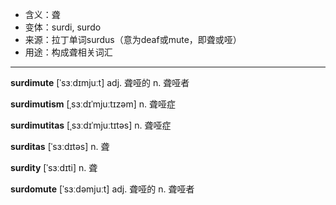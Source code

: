 - <span class="definition">含义：聋</span>
- <span class="definition">变体：surdi, surdo</span>
- <span class="definition">来源：拉丁单词surdus（意为deaf或mute，即聋或哑）</span>
- <span class="definition">用途：构成聋相关词汇</span>

---

<span class="vocabulary">**surdimute**</span> [ˈsɜːdɪmjuːt] adj. 聋哑的 n. 聋哑者

<span class="vocabulary">**surdimutism**</span> [ˌsɜːdɪˈmjuːtɪzəm] n. 聋哑症

<span class="vocabulary">**surdimutitas**</span> [ˌsɜːdɪˈmjuːtɪtəs] n. 聋哑症 

<span class="vocabulary">**surditas**</span> [ˈsɜːdɪtəs] n. 聋

<span class="vocabulary">**surdity**</span> [ˈsɜːdɪti] n. 聋

<span class="vocabulary">**surdomute**</span> [ˈsɜːdəmjuːt] adj. 聋哑的 n. 聋哑者
